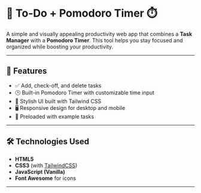 # 📝 To-Do + Pomodoro Timer ⏱️

A simple and visually appealing productivity web app that combines a **Task Manager** with a **Pomodoro Timer**. This tool helps you stay focused and organized while boosting your productivity.

---

## 🚀 Features

- ✅ Add, check-off, and delete tasks
- 🕒 Built-in Pomodoro Timer with customizable time input
- 🌈 Stylish UI built with Tailwind CSS
- 🖥️ Responsive design for desktop and mobile
- 🎉 Preloaded with example tasks

---

## 🛠️ Technologies Used

- **HTML5**
- **CSS3** (with [TailwindCSS](https://tailwindcss.com/))
- **JavaScript (Vanilla)**
- **Font Awesome** for icons

---
